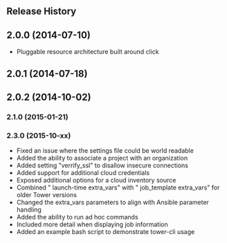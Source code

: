 ## Release History

## 2.0.0 (2014-07-10)

* Pluggable resource architecture built around click

## 2.0.1 (2014-07-18)

## 2.0.2 (2014-10-02)

### 2.1.0 (2015-01-21)

### 2.3.0 (2015-10-xx)

* Fixed an issue where the settings file could be world readable
* Added the ability to associate a project with an organization
* Added setting "verrify_ssl" to disallow insecure connections
* Added support for additional cloud credentials
* Exposed additional options for a cloud inventory source
* Combined " launch-time extra_vars" with " job_template extra_vars" for older Tower versions
* Changed the extra_vars parameters to align with Ansible parameter handling
* Added the ability to run ad hoc commands
* Included more detail when displaying job information
* Added an example bash script to demonstrate tower-cli usage
